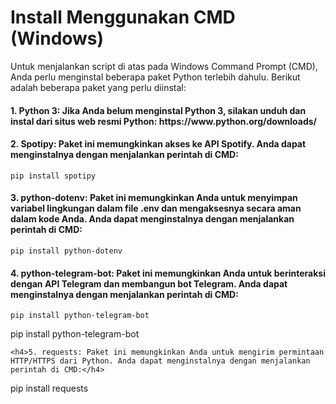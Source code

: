 # Install Menggunakan CMD (Windows)

Untuk menjalankan script di atas pada Windows Command Prompt (CMD), Anda perlu menginstal beberapa paket Python terlebih dahulu. Berikut adalah beberapa paket yang perlu diinstal:

<h4>1. Python 3: Jika Anda belum menginstal Python 3, silakan unduh dan instal dari situs web resmi Python: https://www.python.org/downloads/</h4>

<h4>2. Spotipy: Paket ini memungkinkan akses ke API Spotify. Anda dapat menginstalnya dengan menjalankan perintah di CMD:</h4>

```
pip install spotipy
```
<h4>3. python-dotenv: Paket ini memungkinkan Anda untuk menyimpan variabel lingkungan dalam file .env dan mengaksesnya secara aman dalam kode Anda. Anda dapat menginstalnya dengan menjalankan perintah di CMD:</h4>

```
pip install python-dotenv
```
<h4>4. python-telegram-bot: Paket ini memungkinkan Anda untuk berinteraksi dengan API Telegram dan membangun bot Telegram. Anda dapat menginstalnya dengan menjalankan perintah di CMD:</h4>

```
pip install python-telegram-bot
```
pip install python-telegram-bot
```
<h4>5. requests: Paket ini memungkinkan Anda untuk mengirim permintaan HTTP/HTTPS dari Python. Anda dapat menginstalnya dengan menjalankan perintah di CMD:</h4>

```
pip install requests
```
